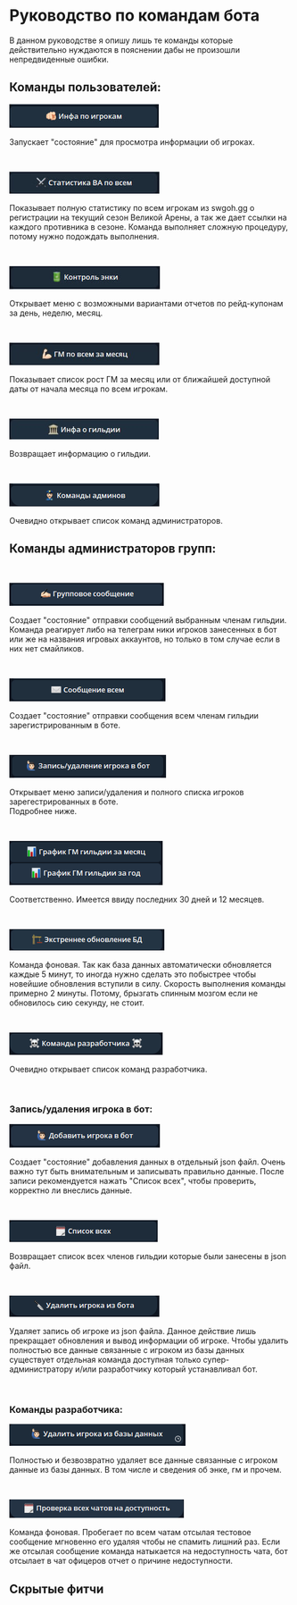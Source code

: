 # Руководство по командам бота

В данном руководстве я опишу лишь те команды которые действительно нуждаются в пояснении 
дабы не произошли непредвиденные ошибки.

## Команды пользователей:

![user_info](./media/user_info.jpg)

Запускает "состояние" для просмотра информации об игроках.

<br>


![GAC](media/GAC.jpg)

Показывает полную статистику по всем игрокам из swgoh.gg о регистрации на текущий сезон Великой Арены, 
а так же дает ссылки на каждого противника в сезоне. Команда выполняет сложную процедуру, потому нужно подождать выполнения.

<br>

![enka](media/enka.jpg)

Открывает меню с возможными вариантами отчетов по рейд-купонам за день, неделю, месяц.

<br>

![gm_all](media/gm_all.jpg)

Показывает список рост ГМ за месяц или от ближайшей доступной даты от начала месяца по всем игрокам.

<br>

![guild](media/guild.jpg)

Возвращает информацию о гильдии.

<br>

![admin_cmd](media/admin_cmd.png)

Очевидно открывает список команд администраторов.

## Команды администраторов групп:

<br>

![g_message](media/g_message.png)

Создает "состояние" отправки сообщений выбранным членам гильдии. Команда реагирует либо на телеграм ники
игроков занесенных в бот или же на названия игровых аккаунтов, но только в том случае если в них нет смайликов.

<br>

![all_msg](media/all_msg.png)

Создает "состояние" отправки сообщения всем членам гильдии зарегистрированным в боте.

<br>

![add_del](media/add_del.png)

Открывает меню записи/удаления и полного списка игроков зарегестрированных в боте.  
Подробнее ниже.

<br>

![guild_gm](media/guild_gm.png)

Соответственно. Имеется ввиду последних 30 дней и 12 месяцев.

<br>

![extra](media/extra.png)

Команда фоновая. Так как база данных автоматически обновляется каждые 5 минут, то иногда нужно сделать это побыстрее
чтобы новейшие обновления вступили в силу. Скорость выполнения команды примерно 2 минуты. Потому, брызгать 
спинным мозгом если не обновилось сию секунду, не стоит.

<br>

![admin](media/admin.png)

Очевидно открывает список команд разработчика.

<br>

### Запись/удаления игрока в бот:

![add_p](media/add_p.png)

Создает "состояние" добавления данных в отдельный json файл. Очень важно тут быть внимательным и записывать правильно данные.
После записи рекомендуется нажать "Список всех", чтобы проверить, корректно ли внеслись данные.

<br>

![list_all](media/list_all.png)

Возвращает список всех членов гильдии которые были занесены в json файл.

<br>

![del_p](media/del_p.png)

Удаляет запись об игроке из json файла. Данное действие лишь прекращает обновления и вывод информации 
об игроке. Чтобы удалить полностью все данные связанные с игроком из базы данных существует отдельная команда доступная только 
супер-администратору и/или разработчику который устанавливал бот.

<br>

### Команды разработчика:

![del_db](media/del_db.png)

Полностью и безвозвратно удаляет все данные связанные с игроком данные из базы данных. В том числе 
и сведения об энке, гм и прочем.

<br>

![check](media/check.png)

Команда фоновая. Пробегает по всем чатам отсылая тестовое сообщение мгновенно его удаляя чтобы не спамить лишний раз.
Если же отсылая сообщение команда натыкается на недоступность чата, бот отсылает в чат офицеров отчет о причине недоступности.

## Скрытые фитчи



